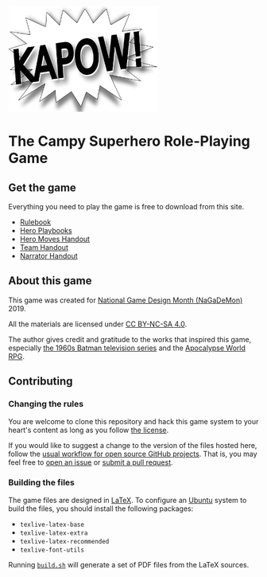 ![KAPOW logo](logo.png)

# The Campy Superhero Role-Playing Game

## Get the game

Everything you need to play the game is free to download
from this site.

- [Rulebook](kapow-rules.pdf)
- [Hero Playbooks](kapow-playbook-handouts.pdf)
- [Hero Moves Handout](kapow-moves-handout.pdf)
- [Team Handout](kapow-team-handout.pdf)
- [Narrator Handout](kapow-narrator-handout.pdf)

## About this game

This game was created for [National Game Design Month
(NaGaDeMon)](http://nathanrussell.net/naga-demon/) 2019.

All the materials are licensed under 
[CC BY-NC-SA 4.0](https://creativecommons.org/licenses/by-nc-sa/4.0/).

The author gives credit and gratitude to the works that
inspired this game, especially [the 1960s Batman television series](https://en.wikipedia.org/wiki/Batman_(TV_series)) 
and the [Apocalypse World RPG](http://apocalypse-world.com/).

## Contributing

### Changing the rules

You are welcome to clone this repository and hack this
game system to your heart's content as long as you
follow [the license](https://creativecommons.org/licenses/by-nc-sa/4.0/).

If you would like to suggest a change to the version of the files hosted here,
follow the [usual workflow for open source GitHub
projects](https://help.github.com/en/github/collaborating-with-issues-and-pull-requests).
That is, you may feel free to [open an issue](issues) or [submit a pull request](pulls).

### Building the files

The game files are designed in [LaTeX](https://www.latex-project.org/).
To configure an [Ubuntu](https://ubuntu.com/) system to build
the files, you should install the following packages:
- `texlive-latex-base`
- `texlive-latex-extra`
- `texlive-latex-recommended`
- `texlive-font-utils`

Running [`build.sh`](build.sh) will generate a set of PDF files from the LaTeX
sources.
